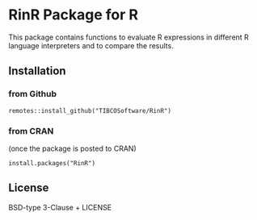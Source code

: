 # RinR Package for R

This package contains functions to evaluate R expressions
in different R language interpreters and to compare the results.

## Installation
### from Github
`remotes::install_github("TIBCOSoftware/RinR")`

### from CRAN
(once the package is posted to CRAN)

`install.packages("RinR")`

## License
BSD-type 3-Clause + LICENSE
